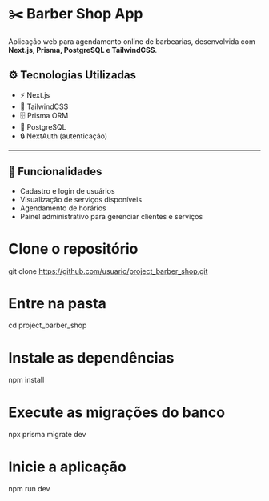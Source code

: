 # ✂️ Barber Shop App

Aplicação web para agendamento online de barbearias, desenvolvida com **Next.js, Prisma, PostgreSQL e TailwindCSS**.

## ⚙️ Tecnologias Utilizadas

- ⚡ Next.js
- 🎨 TailwindCSS
- 🗄️ Prisma ORM
- 🐘 PostgreSQL
- 🔒 NextAuth (autenticação)

---

## 📌 Funcionalidades

- Cadastro e login de usuários
- Visualização de serviços disponíveis
- Agendamento de horários
- Painel administrativo para gerenciar clientes e serviços

# Clone o repositório

git clone https://github.com/usuario/project_barber_shop.git

# Entre na pasta

cd project_barber_shop

# Instale as dependências

npm install

# Execute as migrações do banco

npx prisma migrate dev

# Inicie a aplicação

npm run dev
